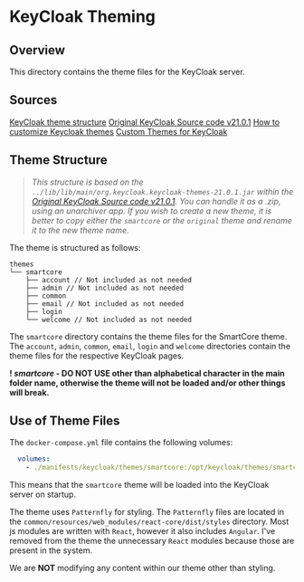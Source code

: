 # KeyCloak Theming

## Overview

This directory contains the theme files for the KeyCloak server.

## Sources

[KeyCloak theme structure](https://www.keycloak.org/docs/latest/server_development/index.html#_themes)
[Original KeyCloak Source code v21.0.1](https://github.com/keycloak/keycloak/releases/tag/21.0.1)
[How to customize Keycloak themes](https://trigodev.com/blog/how-to-customize-keycloak-themes)
[Custom Themes for KeyCloak](https://medium.com/front-end-weekly/custom-themes-for-keycloak-631bdd3e04e5)

## Theme Structure

> _This structure is based on the `../lib/lib/main/org.keycloak.keycloak-themes-21.0.1.jar` within the [Original KeyCloak Source code v21.0.1](https://github.com/keycloak/keycloak/releases/tag/21.0.1). You can handle it as a .zip, using an unarchiver app._
> _If you wish to create a new theme, it is better to copy either the `smartcore` or the `original` theme and rename it to the new theme name._

The theme is structured as follows:

```plaintext
themes
└── smartcore
    ├── account // Not included as not needed
    ├── admin // Not included as not needed
    ├── common
    ├── email // Not included as not needed
    ├── login
    └── welcome // Not included as not needed
```

The `smartcore` directory contains the theme files for the SmartCore theme. The `account`, `admin`, `common`, `email`, `login` and `welcome` directories contain the theme files for the respective KeyCloak pages.

__! _smartcore_ - DO NOT USE other than alphabetical character in the main folder name, otherwise the theme will not be loaded and/or other things will break.__

## Use of Theme Files

The `docker-compose.yml` file contains the following volumes:

```yaml
  volumes:
    - ./manifests/keycloak/themes/smartcore:/opt/keycloak/themes/smartcore
```

This means that the `smartcore` theme will be loaded into the KeyCloak server on startup.

The theme uses `Patternfly` for styling. The `Patternfly` files are located in the `common/resources/web_modules/react-core/dist/styles` directory.
Most js modules are written with `React`, however it also includes `Angular`. I've removed from the theme the unnecessary `React` modules because those are present in the system.

We are __NOT__ modifying any content within our theme other than styling.
